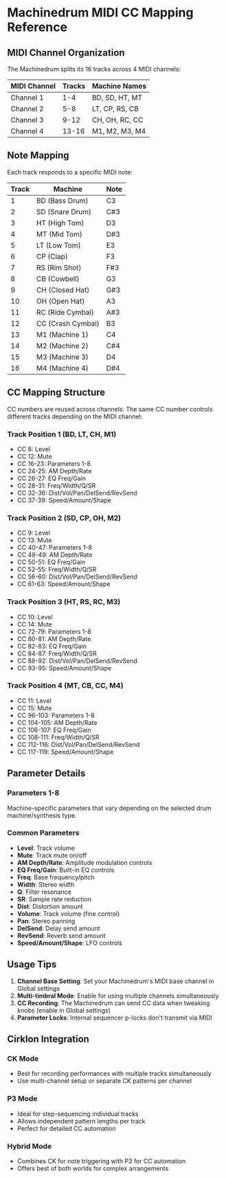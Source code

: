# Machinedrum MIDI CC Mapping Reference

## MIDI Channel Organization

The Machinedrum splits its 16 tracks across 4 MIDI channels:

| MIDI Channel | Tracks | Machine Names |
|--------------|--------|---------------|
| Channel 1 | 1-4 | BD, SD, HT, MT |
| Channel 2 | 5-8 | LT, CP, RS, CB |
| Channel 3 | 9-12 | CH, OH, RC, CC |
| Channel 4 | 13-16 | M1, M2, M3, M4 |

## Note Mapping

Each track responds to a specific MIDI note:

| Track | Machine | Note |
|-------|---------|------|
| 1 | BD (Bass Drum) | C3 |
| 2 | SD (Snare Drum) | C#3 |
| 3 | HT (High Tom) | D3 |
| 4 | MT (Mid Tom) | D#3 |
| 5 | LT (Low Tom) | E3 |
| 6 | CP (Clap) | F3 |
| 7 | RS (Rim Shot) | F#3 |
| 8 | CB (Cowbell) | G3 |
| 9 | CH (Closed Hat) | G#3 |
| 10 | OH (Open Hat) | A3 |
| 11 | RC (Ride Cymbal) | A#3 |
| 12 | CC (Crash Cymbal) | B3 |
| 13 | M1 (Machine 1) | C4 |
| 14 | M2 (Machine 2) | C#4 |
| 15 | M3 (Machine 3) | D4 |
| 16 | M4 (Machine 4) | D#4 |

## CC Mapping Structure

CC numbers are reused across channels. The same CC number controls different tracks depending on the MIDI channel:

### Track Position 1 (BD, LT, CH, M1)
- CC 8: Level
- CC 12: Mute
- CC 16-23: Parameters 1-8
- CC 24-25: AM Depth/Rate
- CC 26-27: EQ Freq/Gain
- CC 28-31: Freq/Width/Q/SR
- CC 32-36: Dist/Vol/Pan/DelSend/RevSend
- CC 37-39: Speed/Amount/Shape

### Track Position 2 (SD, CP, OH, M2)
- CC 9: Level
- CC 13: Mute
- CC 40-47: Parameters 1-8
- CC 48-49: AM Depth/Rate
- CC 50-51: EQ Freq/Gain
- CC 52-55: Freq/Width/Q/SR
- CC 56-60: Dist/Vol/Pan/DelSend/RevSend
- CC 61-63: Speed/Amount/Shape

### Track Position 3 (HT, RS, RC, M3)
- CC 10: Level
- CC 14: Mute
- CC 72-79: Parameters 1-8
- CC 80-81: AM Depth/Rate
- CC 82-83: EQ Freq/Gain
- CC 84-87: Freq/Width/Q/SR
- CC 88-92: Dist/Vol/Pan/DelSend/RevSend
- CC 93-95: Speed/Amount/Shape

### Track Position 4 (MT, CB, CC, M4)
- CC 11: Level
- CC 15: Mute
- CC 96-103: Parameters 1-8
- CC 104-105: AM Depth/Rate
- CC 106-107: EQ Freq/Gain
- CC 108-111: Freq/Width/Q/SR
- CC 112-116: Dist/Vol/Pan/DelSend/RevSend
- CC 117-119: Speed/Amount/Shape

## Parameter Details

### Parameters 1-8
Machine-specific parameters that vary depending on the selected drum machine/synthesis type.

### Common Parameters
- **Level**: Track volume
- **Mute**: Track mute on/off
- **AM Depth/Rate**: Amplitude modulation controls
- **EQ Freq/Gain**: Built-in EQ controls
- **Freq**: Base frequency/pitch
- **Width**: Stereo width
- **Q**: Filter resonance
- **SR**: Sample rate reduction
- **Dist**: Distortion amount
- **Volume**: Track volume (fine control)
- **Pan**: Stereo panning
- **DelSend**: Delay send amount
- **RevSend**: Reverb send amount
- **Speed/Amount/Shape**: LFO controls

## Usage Tips

1. **Channel Base Setting**: Set your Machinedrum's MIDI base channel in Global settings
2. **Multi-timbral Mode**: Enable for using multiple channels simultaneously
3. **CC Recording**: The Machinedrum can send CC data when tweaking knobs (enable in Global settings)
4. **Parameter Locks**: Internal sequencer p-locks don't transmit via MIDI

## Cirklon Integration

### CK Mode
- Best for recording performances with multiple tracks simultaneously
- Use multi-channel setup or separate CK patterns per channel

### P3 Mode
- Ideal for step-sequencing individual tracks
- Allows independent pattern lengths per track
- Perfect for detailed CC automation

### Hybrid Mode
- Combines CK for note triggering with P3 for CC automation
- Offers best of both worlds for complex arrangements